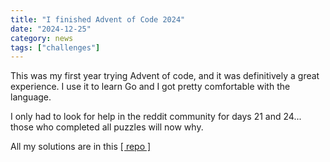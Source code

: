 ```yaml
---
title: "I finished Advent of Code 2024"
date: "2024-12-25"
category: news
tags: ["challenges"]
---
```


This was my first year trying Advent of code, and it was definitively a
great experience. I use it to learn Go and I got pretty comfortable with
the language.

I only had to look for help in the reddit community for days 21 and 24...
those who completed all puzzles will now why.

All my solutions are in this 
<a href="https://github.com/gerardo-m/adventofcode" target="_blank">[ repo ]</a>